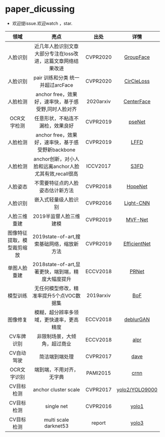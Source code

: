 # paper_dicussing


+ 欢迎提issue.欢迎watch ，star.

|领域|亮点|出处|详情|
|:----:|:----:|:----:|:----:|
|人脸识别|近几年人脸识别文章大部分专注在loss改进，这篇文章网络结果改进|CVPR2020|[GroupFace](./body/GroupFace/groupFace.md)|
|人脸识别|pair 训练和分类 统一并超过arcFace|CVPR2020|[CirCleLoss](./body/CirCleLoss/circleLoss.md)|
|人脸检测|anchor free，效果好，速率快，基于感受野,同时人脸对齐|2020arxiv|[CenterFace](./body/CenterFace/CenFace.md)|
|OCR文字检测|任意形状，不粘连不漏检，效果良好| CVPR2019|[pseNet](./Textual/PSENet/PSENet.md)|
|人脸检测|anchor free，效果好，速率快，基于感受野新backbone|CVPR2019|[LFFD](./body/LFFD/LFFD.md)|
|人脸检测|anchor创新，对小人脸和远离anchor人脸尤其有效,recall很高|ICCV2017|[S3FD](./body/S3fd/S3fd.md)|
|人脸姿态|不需要特征点的人脸姿态估计新方法|CVPR2018|[HopeNet](./body/Hopenet/hopeNet.md)|
|人脸识别|嵌入式轻量级人脸识别|CVPR2016|[Light-CNN](./body/LightCNN/lightCNN.md)|
|人脸三维重建|2019半监督人脸三维建模|CVPR2019|[MVF-Net](./body/MVF-Net/mvfNet.md)|
|图像特征提取，模型裁剪缩放|2019state-of-art,搜索基础网络，缩放新方法|CVPR2019|[EfficientNet](./general/efficientNet/efficientNet.md)|
|单图人脸重建|2018state-of-art,显著更快，端到端，精度大幅度提升|ECCV2018|[PRNet](./body/PRNet/PRNet.md)|
|模型训练|无任何模型修改，精准率提升5个点VOC数据集|2019arxiv|[BoF](./general/BoF/bof.md)|
|图像修复|模糊，超分辨率多领域，更快速率，更高精度|ECCV2018|[deblurGAN](./GAN/deblurGAN/deblurGAN.md)|
|CV车牌识别|非限制场景，大倾角，超过商业|ECCV2018|[alpr](./ALPR/alpr.md)|
|CV自动驾驶|简洁端到端处理| CVPR2017|[dave](./DAVE/dave.md)|
|OCR文字识别|端到端，不用对齐，无字典| PAMI2015|[crnn](./Textual/CRNN/crnn.md)|
|CV目标检测|anchor cluster scale|CVPR2017|[yolo2/YOLO9000](https://github.com/leoluopy/paper_discussing/blob/master/yolo/yolo2/yolo2_discussing.md)|
|CV目标检测|single net|CVPR2016|[yolo1](https://github.com/leoluopy/paper_discussing/blob/master/yolo/yolo1/yolo1_discussing.md)|
|CV目标检测|multi scale darknet53|report|[yolo3](https://github.com/leoluopy/paper_discussing/blob/master/yolo/yolo3/yolo3_discussing.md)|



